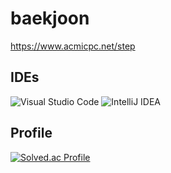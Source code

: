 # baekjoon

https://www.acmicpc.net/step

## IDEs
![Visual Studio Code](https://img.shields.io/badge/Visual%20Studio%20Code-007ACC.svg?&style=for-the-badge&logo=Visual%20Studio%20Code&logoColor=white)
![IntelliJ IDEA](https://img.shields.io/badge/IntelliJ%20IDEA-000000.svg?&style=for-the-badge&logo=IntelliJ%20IDEA&logoColor=white)

## Profile
[![Solved.ac Profile](http://mazassumnida.wtf/api/v2/generate_badge?boj=vietman2)](https://solved.ac/profile/vietman2/)


